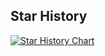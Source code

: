 ## Star History

<a href="https://www.star-history.com/#dylan940126/DETR&Date">
 <picture>
   <source media="(prefers-color-scheme: dark)" srcset="https://api.star-history.com/svg?repos=dylan940126/DETR&type=Date&theme=dark" />
   <source media="(prefers-color-scheme: light)" srcset="https://api.star-history.com/svg?repos=dylan940126/DETR&type=Date" />
   <img alt="Star History Chart" src="https://api.star-history.com/svg?repos=dylan940126/DETR&type=Date" />
 </picture>
</a>
